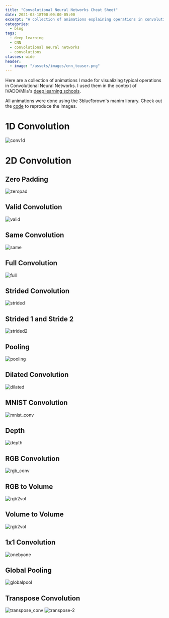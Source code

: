 ```yaml
---
title: "Convolutional Neural Networks Cheat Sheet"
date: 2021-03-18T00:00:00-05:00
excerpt: "A collection of animations explaining operations in convolutional neural networks"
categories:
  - blog
tags:
  - deep learning
  - CNN
  - convolutional neural networks
  - convolutions
classes: wide
header:
  - image: "/assets/images/cnn_teaser.png"
---
```

Here are a collection of animations I made for visualizing typical operations in Convolutional Neural Networks. I used them in the context of IVADO/Mila's [deep learning schools](https://catalogue.ivado.umontreal.ca/Web/MyCatalog/ViewP?pid=DwpGfXsYFQ5dNLAWEt9mWQ%3d%3d&id=nEhGP8rT7JIzvZQYUOcwdw%3d%3d). 

All animations were done using the 3blue1brown's manim library. Check out the [code](https://github.com/jerpint/manim/blob/master/convnet.py) to reproduce the images.

# 1D Convolution

![conv1d](https://github.com/jerpint/cnn-cheatsheet/raw/master/assets/Conv1D.gif)


# 2D Convolution

## Zero Padding
![zeropad](https://github.com/jerpint/cnn-cheatsheet/raw/master/assets/Conv2D_zeropad.gif)

## Valid Convolution
![valid](https://github.com/jerpint/cnn-cheatsheet/raw/master/assets/Conv2D.gif)

## Same Convolution
![same](https://github.com/jerpint/cnn-cheatsheet/raw/master/assets/Conv2D_zeropad.gif)

## Full Convolution
![full](https://github.com/jerpint/cnn-cheatsheet/raw/master/assets/Conv2D_full_padding.gif)

## Strided Convolution
![strided](https://github.com/jerpint/cnn-cheatsheet/raw/master/assets/Conv2D_strided.gif)

## Strided 1 and Stride 2
![strided2](https://github.com/jerpint/cnn-cheatsheet/raw/master/assets/Conv2D_stride.gif)

## Pooling
![pooling](https://github.com/jerpint/cnn-cheatsheet/raw/master/assets/Pooling.gif)

## Dilated Convolution
![dilated](https://github.com/jerpint/cnn-cheatsheet/raw/master/assets/Conv2D_dilated.gif)

## MNIST Convolution
![mnist_conv](https://github.com/jerpint/cnn-cheatsheet/raw/master/assets/MnistConvNet.gif)

## Depth
![depth](https://github.com/jerpint/cnn-cheatsheet/raw/master/assets/Conv2D_depth.gif)

## RGB Convolution
![rgb_conv](https://github.com/jerpint/cnn-cheatsheet/raw/master/assets/RGBConv.gif)

## RGB to Volume
![rgb2vol](https://github.com/jerpint/cnn-cheatsheet/raw/master/assets/RGB_vol2vol.gif)

## Volume to Volume
![rgb2vol](https://github.com/jerpint/cnn-cheatsheet/raw/master/assets/RGB_vol2vol_2.gif)

## 1x1 Convolution
![onebyone](https://github.com/jerpint/cnn-cheatsheet/raw/master/assets/OnebyOneConv.gif)

## Global Pooling
![globalpool](https://github.com/jerpint/cnn-cheatsheet/raw/master/assets/global_pooling.gif)

## Transpose Convolution
![transpose_conv](https://github.com/jerpint/cnn-cheatsheet/raw/master/assets/deConv2D.gif)
![transpose-2](https://github.com/jerpint/cnn-cheatsheet/raw/master/assets/deConv2D_frac.gif)
